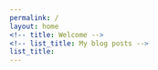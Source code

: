 ```yaml
---
permalink: /
layout: home
<!-- title: Welcome -->
<!-- list_title: My blog posts -->
list_title:  
---
```


